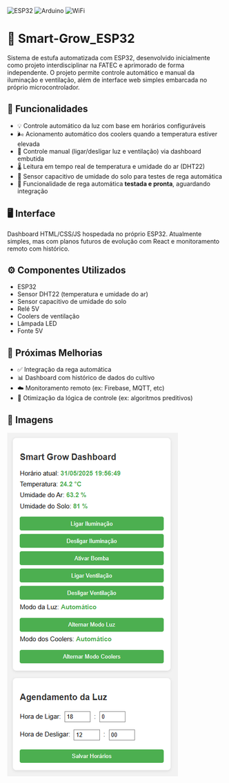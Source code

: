 ![ESP32](https://img.shields.io/badge/ESP32-000000?style=for-the-badge&logo=espressif&logoColor=white)
![Arduino](https://img.shields.io/badge/Arduino-00979D?style=for-the-badge&logo=Arduino&logoColor=white)
![WiFi](https://img.shields.io/badge/WiFi-1ABCFE?style=for-the-badge&logo=wifi&logoColor=white)

# 🌱 Smart-Grow_ESP32

Sistema de estufa automatizada com ESP32, desenvolvido inicialmente como projeto interdisciplinar na FATEC e aprimorado de forma independente. O projeto permite controle automático e manual da iluminação e ventilação, além de interface web simples embarcada no próprio microcontrolador.

## 🚀 Funcionalidades

- 💡 Controle automático da luz com base em horários configuráveis
- 🌬️ Acionamento automático dos coolers quando a temperatura estiver elevada
- 📲 Controle manual (ligar/desligar luz e ventilação) via dashboard embutida
- 🌡️ Leitura em tempo real de temperatura e umidade do ar (DHT22)
- 🌱 Sensor capacitivo de umidade do solo para testes de rega automática
- 🧪 Funcionalidade de rega automática **testada e pronta**, aguardando integração

## 🖥️ Interface

Dashboard HTML/CSS/JS hospedada no próprio ESP32.
Atualmente simples, mas com planos futuros de evolução com React e monitoramento remoto com histórico.

## ⚙️ Componentes Utilizados

- ESP32
- Sensor DHT22 (temperatura e umidade do ar)
- Sensor capacitivo de umidade do solo
- Relé 5V
- Coolers de ventilação
- Lâmpada LED
- Fonte 5V

## 📌 Próximas Melhorias

- ✅ Integração da rega automática
- 📊 Dashboard com histórico de dados do cultivo
- ☁️ Monitoramento remoto (ex: Firebase, MQTT, etc)
- 🧠 Otimização da lógica de controle (ex: algoritmos preditivos)

## 📸 Imagens

![Dashboard do sistema](images/dash.PNG)
